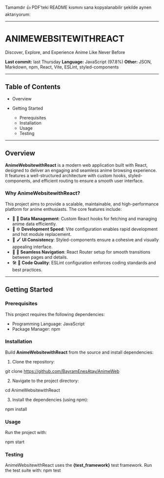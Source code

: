 Tamamdır 👍 PDF’teki README kısmını sana kopyalanabilir şekilde aynen aktarıyorum:

---

# ANIMEWEBSITEWITHREACT

Discover, Explore, and Experience Anime Like Never Before

**Last commit:** last Thursday
**Language:** JavaScript (97.8%)
**Other:** JSON, Markdown, npm, React, Vite, ESLint, styled-components

---

## Table of Contents

* Overview
* Getting Started

  * Prerequisites
  * Installation
  * Usage
  * Testing

---

## Overview

**AnimeWebsitewithReact** is a modern web application built with React, designed to deliver an engaging and seamless anime browsing experience. It features a well-structured architecture with custom hooks, styled-components, and efficient routing to ensure a smooth user interface.

### Why AnimeWebsitewithReact?

This project aims to provide a scalable, maintainable, and high-performance platform for anime enthusiasts. The core features include:

* 🎯 🧩 **Data Management**: Custom React hooks for fetching and managing anime data efficiently.
* 🚀 ⚙ **Development Speed**: Vite configuration enables rapid development and hot module replacement.
* 🎨 🖌 **UI Consistency**: Styled-components ensure a cohesive and visually appealing interface.
* 🔗 🧭 **Seamless Navigation**: React Router setup for smooth transitions between pages and details.
* 🛠 🧹 **Code Quality**: ESLint configuration enforces coding standards and best practices.

---

## Getting Started

### Prerequisites

This project requires the following dependencies:

* Programming Language: JavaScript
* Package Manager: npm

### Installation

Build **AnimeWebsitewithReact** from the source and install dependencies:

1. Clone the repository:


git clone https://github.com/BayramEnesAtay/AnimeWeb


2. Navigate to the project directory:

cd AnimeWebsitewithReact


3. Install the dependencies (using npm):

 npm install


### Usage

Run the project with:

npm start


### Testing

AnimeWebsitewithReact uses the **{test\_framework}** test framework. Run the test suite with:
npm test

